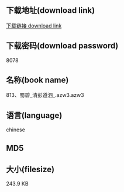 ## 下载地址(download link)
[下载链接 download link](https://voluble-croquembouche-d321dc.netlify.app/?s=813%E3%80%81%E8%9C%80%E7%A2%A7_%E6%B8%85%E5%BD%AD%E9%81%B5%E6%B3%97_.azw3)

## 下载密码(download password)
8078

## 名称(book name)
813、蜀碧_清彭遵泗_.azw3.azw3

## 语言(language)
chinese

## MD5


## 大小(filesize)
243.9 KB
